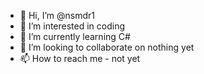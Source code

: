 - 👋 Hi, I’m @nsmdr1
- 👀 I’m interested in coding
- 🌱 I’m currently learning C#
- 💞️ I’m looking to collaborate on nothing yet
- 📫 How to reach me - not yet

<!---
nsmdr1/nsmdr1 is a ✨ special ✨ repository because its `README.md` (this file) appears on your GitHub profile.
You can click the Preview link to take a look at your changes.
--->
